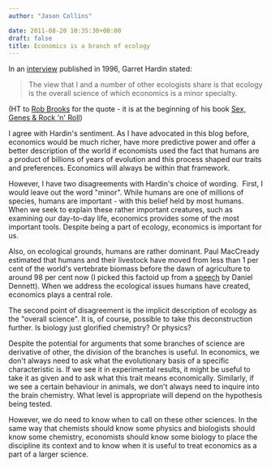 ```yaml
---
author: "Jason Collins"

date: 2011-08-20 10:35:30+00:00
draft: false
title: Economics is a branch of ecology
---
```


In an [interview](http://www.skeptic.com/eskeptic/10-09-29/#feature) published in 1996, Garret Hardin stated:


<blockquote>The view that I and a number of other ecologists share is that ecology is the overall science of which economics is a minor specialty.</blockquote>


(HT to [Rob Brooks](http://www.robbrooks.net) for the quote - it is at the beginning of his book [Sex, Genes & Rock 'n' Roll](http://www.robbrooks.net/the-book))

I agree with Hardin's sentiment. As I have advocated in this blog before, economics would be much richer, have more predictive power and offer a better description of the world if economists used the fact that humans are a product of billions of years of evolution and this process shaped our traits and preferences. Economics will always be within that framework.

However, I have two disagreements with Hardin's choice of wording.  First, I would leave out the word "minor". While humans are one of millions of species, humans are important - with this belief held by most humans. When we seek to explain these rather important creatures, such as examining our day-to-day life, economics provides some of the most important tools. Despite being a part of ecology, economics is important for us.

Also, on ecological grounds, humans are rather dominant. Paul MacCready estimated that humans and their livestock have moved from less than 1 per cent of the world's vertebrate biomass before the dawn of agriculture to around 98 per cent now (I picked this factoid up from a [speech](http://www.nyas.org/publications/media/PodcastDetail.aspx?cid=7ade7882-9a9a-4e3a-88d9-7a6b2e937e81) by Daniel Dennett). When we address the ecological issues humans have created, economics plays a central role.

The second point of disagreement is the implicit description of ecology as the "overall science". It is, of course, possible to take this deconstruction further. Is biology just glorified chemistry? Or physics?

Despite the potential for arguments that some branches of science are derivative of other, the division of the branches is useful. In economics, we don't always need to ask what the evolutionary basis of a specific characteristic is. If we see it in experimental results, it might be useful to take it as given and to ask what this trait means economically. Similarly, if we see a certain behaviour in animals, we don't always need to inquire into the brain chemistry. What level is appropriate will depend on the hypothesis being tested.

However, we do need to know when to call on these other sciences. In the same way that chemists should know some physics and biologists should know some chemistry, economists should know some biology to place the discipline its context and to know when it is useful to treat economics as a part of a larger science.
